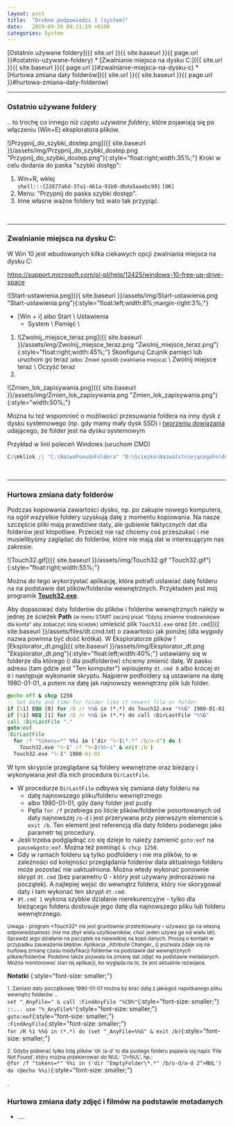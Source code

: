 ```yaml
---
layout: post
title:  "Drobne podpowiedzi 1 (system)"
date:   2019-09-20 09:21:59 +0100
categories: System
---
```


[Ostatnio używane foldery]({{ site.url }}{{ site.baseurl }}{{ page.url }}#ostatnio-używane-foldery) * [Zwalnianie miejsca na dysku C:]({{ site.url }}{{ site.baseurl }}{{ page.url }}#zwalnianie-miejsca-na-dysku-c) * [Hurtowa zmiana daty folderów]({{ site.url }}{{ site.baseurl }}{{ page.url }}#hurtowa-zmiana-daty-folderów)

----

### Ostatnio używane foldery 

.. to trochę co innego niż *często używane foldery*, które pojawiają się po włączeniu (Win+E) eksploratora plików.

![Przypnij_do_szybki_dostep.png]({{ site.baseurl }}/assets/img/Przypnij_do_szybki_dostep.png "Przypnij_do_szybki_dostep.png"){:style="float:right;width:35%;"}
Kroki w celu dodania do paska "szybki dostęp":

1. Win+R, wklej  
   `shell:::{22877a6d-37a1-461a-91b0-dbda5aaebc99}`   `[OK]`
2. Menu: "Przypnij do paska szybki dostęp".
3. Inne własne ważne foldery też wato tak przypiąć.

<br>

----
### Zwalnianie miejsca na dysku C:

W Win 10 jest wbudowanych kilka ciekawych opcji zwalniania miejsca na dysku C:

<https://support.microsoft.com/pl-pl/help/12425/windows-10-free-up-drive-space>

![Start-ustawienia.png]({{ site.baseurl }}/assets/img/Start-ustawienia.png "Start-ustawienia.png"){:style="float:left;width:8%;margin-right:3%;"}
* [Win + i]  albo Start \ Ustawienia
    * System \ Pamięć \

1. ![Zwolnij_miejsce_teraz.png]({{ site.baseurl }}/assets/img/Zwolnij_miejsce_teraz.png "Zwolnij_miejsce_teraz.png"){:style="float:right;width:45%;"} Skonfiguruj Czujnik pamięci lub uruchom go teraz <small>(albo: Zmień sposób zwalniania miejsca)</small> \ Zwolnij miejsce teraz \ Oczyść teraz
2. 

![Zmien_lok_zapisywania.png]({{ site.baseurl }}/assets/img/Zmien_lok_zapisywania.png "Zmien_lok_zapisywania.png"){:style="width:50%;"}


Można tu też wspomnieć o możliwości przesuwania foldera na inny dysk z dysku systemowego (np. gdy mamy mały dysk SSD) i [tworzeniu dowiązania](https://leniwy.eu/news,10,Linki-symboliczne-w-Windowsie.html#Windows-a-linki) udającego, że folder jest na dysku systemowym 

Przykład w linii poleceń Windows (uruchom CMD)
````bat
C:\mklink /j "C:\NazwaPseudoFoldera" "D:\Scieżka\NazwaIstniejącegoFoldera"
````

<br>

----

### Hurtowa zmiana daty folderów

Podczas kopiowania zawartości dysku, np. po zakupie nowego komputera, na ogół wszystkie foldery uzyskują datę z momentu kopiowania. Na nasze szczęście pliki mają prawdziwe daty, ale gubienie faktycznych dat dla folderów jest kłopotliwe. Przecież nie raz chcemy coś przeszukać i nie musielibyśmy zaglądać do folderów, które nie mają dat w interesującym nas zakresie.

![Touch32.gif]({{ site.baseurl }}/assets/img/Touch32.gif "Touch32.gif"){:style="float:right;width:55%;"}

Można do tego wykorzystać aplikację, która potrafi ustawiać datę folderu na na podstawie dat plików/folderów wewnętrznych. Przykładem jest mój programik [**Touch32.exe**](https://pei.prz.edu.pl/~kubaszek/freeware/index_pl.html).

Aby dopasować daty folderów do plików i folderów wewnętrznych należy w jednej ze ścieżek **Path**  <small>(w menu START zacznij pisać "Edytuj zmienne środowiskowe dla konta" aby zobaczyć listę ścieżek)</small> umieścić plik `Touch32.exe` oraz [`dt.cmd`]({{ site.baseurl }}/assets/files/dt.cmd.txt) o zawartości jak poniżej (dla wygody nazwa powinna być dość krótka). W Eksploratorze plików 
![Eksplorator_dt.png]({{ site.baseurl }}/assets/img/Eksplorator_dt.png "Eksplorator_dt.png"){:style="float:left;width:40%;"}
ustawiamy się w folderze dla którego (i dla podfolderów) chcemy zmienić datę. W pasku adresu 
(tam gdzie jest "Ten komputer") wpisujemy `dt.cmd 0` albo krócej `dt 0` i następuje wykonanie skryptu. Najpierw podfoldery są ustawiane na datę 1980-01-01, a potem na datę jak najnowszy wewnętrzny plik lub folder.

````bat
@echo off & chcp 1250
:: Set date and time for folder like it newest file or folder
if [%1] EQU [0] for /D /r %%G in (*.*) do Touch32.exe "%%G" 1980-01-01
if [%1] NEQ [1] for /D /r %%G in (*.*) do call :DirLastFile "%%G"
call :DirLastFile "."
goto:eof
:DirLastFile
  for /f "tokens=*" %%i in ('dir "%~1\*.*" /b/o-d') do (
    Touch32.exe "%~1" /f "%~1\%%~i" & exit /b )
  Touch32.exe "%~1" 1980-01-01
````

W tym skrypcie przeglądane są foldery wewnętrzne oraz bieżący i wykonywana jest dla nich procedura `DirLastFile`.
* W procedurze `DirLastFile` odbywa się zamiana daty folderu na 
	* datę najnowszego pliku/folderu wewnętrznego
	* albo 1980-01-01, gdy dany folder jest pusty
	* Pętla `for /f` przebiega po liście plików/folderów posortowanych od daty najnowszej `/o-d` i jest przerywana przy pierwszym elemencie `& exit /b`. Ten element jest referencją dla daty folderu podanego jako parametr tej procedury. 
* Jeśli trzeba podglądnąć co się dzieje to należy zamienić  `goto:eof` na `pause&goto:eof`. Można też pominąć `& chcp 1250`. 
* Gdy w ramach folderu są tylko podfoldery i nie ma plików, to w zależności od kolejności przeglądania folderów data aktualnego folderu może pozostać nie uaktualniona. Można wtedy wykonać ponownie skrypt  `dt.cmd` (bez parametru 0 - który jest używany jednorazowo na początek). A najlepiej wejść do wewnątrz foldera, który nie skorygował daty i tam wykonać ten skrypt `dt.cmd`. 
* `dt.cmd 1` wykona szybkie działanie nierekurencyjne - tylko dla bieżącego folderu dostosuje jego datę dla najnowszego pliku lub folderu wewnętrznego.

<small>
Uwaga - program *Touch32* nie jest gruntownie przetestowany – używasz go na własną odpowiedzialność  (nie ma zbyt wielu użytkowników, choć jeden używa go od wielu lat). Sprawdź jego działanie na początek na niewielkiej na kopii danych. Proszę o kontakt w przypadku zauważenia błędów.
</small>

<small>
Aplikacja _Attribute Changer_ (<https://www.petges.lu/>) pozwala zdaje się na hurtową zmianę czasu modyfikacji folderów na podstawie dat wewnętrznych plików/folderów. Podobno także pozwala na zmianę dat zdjęć na podstawie metadanych. Można monitorować stan tej aplikacji, bo wygląda na to, że jest aktualnie rozwijana. </small>

**Notatki**
{:style="font-size: smaller;"}

<small>1. Zamiast daty początkowej 1980-01-01 można by brać datę z jakiegoś napotkanego pliku wewnątrz folderów ...</small>  
`set "_AnyFile=" & call :FindAnyFile "%CD%"`{:style="font-size: smaller;"}  
`::... use "%_AnyFile%"`{:style="font-size: smaller;"}  
`goto:eof`{:style="font-size: smaller;"}  
`:FindAnyFile`{:style="font-size: smaller;"}  
`for /R %1 %%G in (*.*) do (set "_AnyFile=%%G" & exit /b)`{:style="font-size: smaller;"}


<small>2. Gdyby pobierać tylko listę plików 'dir /a-d' to dla pustego folderu pojawia się napis 'File Not Found', który można przekierować do NUL: '2>NUL', np.:</small>  
`@for /f "tokens=*" %%i in ('dir "EmptyFolder\*.*" /b/o-d/a-d 2^>NUL') do (@echo %%i)`{:style="font-size: smaller;"}

.

### Hurtowa zmiana daty zdjęć i  filmów na podstawie metadanych 

* ....
